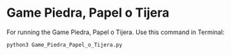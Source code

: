# Game Piedra, Papel o Tijera

For running the Game Piedra, Papel o Tijera. Use this command in Terminal:

```sh
python3 Game_Piedra_Papel_o_Tijera.py
```